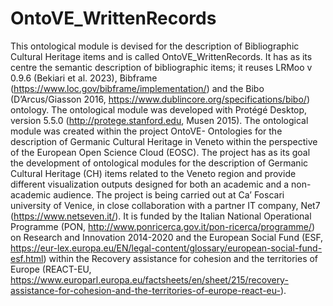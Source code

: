 # OntoVE_WrittenRecords
This ontological module is devised for the description of Bibliographic Cultural Heritage items and is called OntoVE_WrittenRecords. It has as its centre the semantic description of bibliographic items; it reuses LRMoo v 0.9.6 (Bekiari et al. 2023), Bibframe (https://www.loc.gov/bibframe/implementation/) and the Bibo (D’Arcus/Giasson 2016, https://www.dublincore.org/specifications/bibo/) ontology. The ontological module was developed with Protégé Desktop, version 5.5.0 (http://protege.stanford.edu, Musen 2015). 
The ontological module was created within the project OntoVE- Ontologies for the description of Germanic Cultural Heritage in Veneto within the perspective of the European Open Science Cloud (EOSC). The project has as its goal the development of ontological modules for the description of Germanic Cultural Heritage (CH) items related to the Veneto region and provide different visualization outputs designed for both an academic and a non-academic audience. The project is being carried out at Ca’ Foscari university of Venice, in close collaboration with a partner IT company, Net7 (https://www.netseven.it/). It is funded by the Italian National Operational Programme (PON, http://www.ponricerca.gov.it/pon-ricerca/programme/) on Research and Innovation 2014-2020 and the European Social Fund (ESF, https://eur-lex.europa.eu/EN/legal-content/glossary/european-social-fund-esf.html) within the Recovery assistance for cohesion and the territories of Europe (REACT-EU, https://www.europarl.europa.eu/factsheets/en/sheet/215/recovery-assistance-for-cohesion-and-the-territories-of-europe-react-eu-). 
